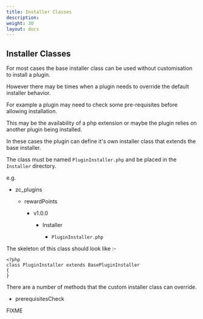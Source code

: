 ```yaml
---
title: Installer Classes
description:  
weight: 30
layout: docs
---
```


## Installer Classes

For most cases the base installer class can be used without customisation to install a plugin.

However there may be times when a plugin needs to override the default installer behavior.

For example a plugin may need to check some pre-requisites before allowing installation.

This may be the availability of a php extension or maybe the plugin relies on another plugin being installed.

In these cases the plugin can define it's own installer class that extends the base installer.

The class must be named `PluginInstaller.php` and be placed in the `Installer` directory.

e.g.

- zc_plugins

  - rewardPoints

    - v1.0.0

      - Installer

        - `PluginInstaller.php`

The skeleton of this class should look like :-

    <?php
    class PluginInstaller extends BasePluginInstaller
    {
    }

There are a number of methods that the custom installer class can override.

- prerequisitesCheck

FIXME

